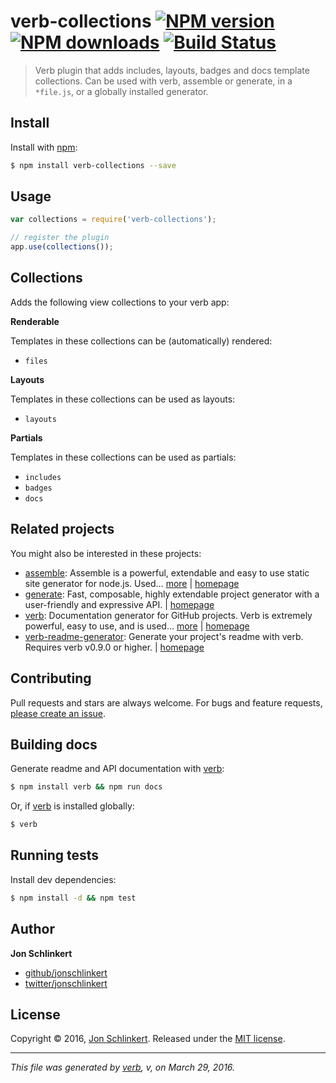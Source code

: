 # verb-collections [![NPM version](https://img.shields.io/npm/v/verb-collections.svg?style=flat)](https://www.npmjs.com/package/verb-collections) [![NPM downloads](https://img.shields.io/npm/dm/verb-collections.svg?style=flat)](https://npmjs.org/package/verb-collections) [![Build Status](https://img.shields.io/travis/verbose/verb-collections.svg?style=flat)](https://travis-ci.org/verbose/verb-collections)

> Verb plugin that adds includes, layouts, badges and docs template collections. Can be used with verb, assemble or generate, in a `*file.js`, or a globally installed generator.

## Install

Install with [npm](https://www.npmjs.com/):

```sh
$ npm install verb-collections --save
```

## Usage

```js
var collections = require('verb-collections');

// register the plugin
app.use(collections());
```

## Collections

Adds the following view collections to your verb app:

**Renderable**

Templates in these collections can be (automatically) rendered:

* `files`

**Layouts**

Templates in these collections can be used as layouts:

* `layouts`

**Partials**

Templates in these collections can be used as partials:

* `includes`
* `badges`
* `docs`

## Related projects

You might also be interested in these projects:

* [assemble](https://www.npmjs.com/package/assemble): Assemble is a powerful, extendable and easy to use static site generator for node.js. Used… [more](https://www.npmjs.com/package/assemble) | [homepage](https://github.com/assemble/assemble)
* [generate](https://www.npmjs.com/package/generate): Fast, composable, highly extendable project generator with a user-friendly and expressive API. | [homepage](https://github.com/generate/generate)
* [verb](https://www.npmjs.com/package/verb): Documentation generator for GitHub projects. Verb is extremely powerful, easy to use, and is used… [more](https://www.npmjs.com/package/verb) | [homepage](https://github.com/verbose/verb)
* [verb-readme-generator](https://www.npmjs.com/package/verb-readme-generator): Generate your project's readme with verb. Requires verb v0.9.0 or higher. | [homepage](https://github.com/verbose/verb-readme-generator)

## Contributing

Pull requests and stars are always welcome. For bugs and feature requests, [please create an issue](https://github.com/jonschlinkert/verb-collections/issues/new).

## Building docs

Generate readme and API documentation with [verb](https://github.com/verbose/verb):

```sh
$ npm install verb && npm run docs
```

Or, if [verb](https://github.com/verbose/verb) is installed globally:

```sh
$ verb
```

## Running tests

Install dev dependencies:

```sh
$ npm install -d && npm test
```

## Author

**Jon Schlinkert**

* [github/jonschlinkert](https://github.com/jonschlinkert)
* [twitter/jonschlinkert](http://twitter.com/jonschlinkert)

## License

Copyright © 2016, [Jon Schlinkert](https://github.com/jonschlinkert).
Released under the [MIT license](https://github.com/verbose/verb-collections/blob/master/LICENSE).

***

_This file was generated by [verb](https://github.com/verbose/verb), v, on March 29, 2016._